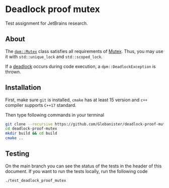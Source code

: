 # Deadlock proof mutex

Test assignment for JetBrains research.

## About

The [`dpm::Mutex`](src/Mutex.hpp) class satisfies all requirements of
[Mutex](https://en.cppreference.com/w/cpp/named_req/Mutex).
Thus, you may use it with `std::unique_lock`
and `std::scoped_lock`.

If a [deadlock](https://en.wikipedia.org/wiki/Deadlock) occurs during code execution, a `dpm::DeadlockException`
is thrown.

## Installation

First, make sure
`git` is installed,
`cmake` has at least 15 version and
`c++` compiler supports `C++17` standard.

Then type following commands in your terminal

```bash
git clone --recursive https://github.com/Glebanister/deadlock-proof-mutex
cd deadlock-proof-mutex
mkdir build && cd build
cmake ..
```

## Testing

On the main branch you can see the status
of the tests in the header of this document.
If you want to run the tests locally, run the following code

```bash
./test_deadlock_proof_mutex
```
